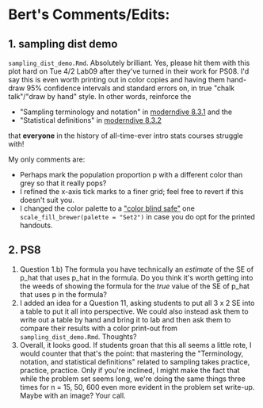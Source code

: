 # Bert's Comments/Edits:

## 1. sampling dist demo

`sampling_dist_demo.Rmd`. Absolutely brilliant. Yes, please hit them with this plot hard on Tue 4/2 Lab09 after they've turned in their work for PS08. I'd say this is even worth printing out in color copies and having them hand-draw 95% confidence intervals and standard errors on, in true "chalk talk"/"draw by hand" style. In other words, reinforce the 

* "Sampling terminology and notation" in [moderndive 8.3.1](https://moderndive.netlify.com/8-sampling.html#terminology-notation) and the 
* "Statistical definitions" in [moderndive 8.3.2](https://moderndive.netlify.com/8-sampling.html#statistical-definitions)
    
that **everyone** in the history of all-time-ever intro stats courses struggle with! 

My only comments are:

* Perhaps mark the population proportion p with a different color than grey so that it really pops?
* I refined the x-axis tick marks to a finer grid; feel free to revert if this doesn't suit you.
* I changed the color palette to a ["color blind safe"](http://colorbrewer2.org/#type=qualitative&scheme=Set2&n=3) one `scale_fill_brewer(palette = "Set2")` in case you do opt for the printed handouts. 

## 2. PS8

1. Question 1.b) The formula you have technically an *estimate* of the SE of p_hat that uses p_hat in the formula. Do you think it's worth getting into the weeds of showing the formula for the *true* value of the SE of p_hat that uses p in the formula?
1. I added an idea for a Question 11, asking students to put all 3 x 2 SE into a table to put it all into perspective. We could also instead ask them to write out a table by hand and bring it to lab and then ask them to compare their results with a color print-out from `sampling_dist_demo.Rmd`. Thoughts?
1. Overall, it looks good. If students groan that this all seems a little rote, I would counter that that's the point: that mastering the "Terminology, notation, and statistical definitions" related to sampling takes practice, practice, practice. Only if you're inclined, I might make the fact that while the problem set seems long, we're doing the same things three times for n = 15, 50, 600 even more evident in the problem set write-up. Maybe with an image? Your call.

